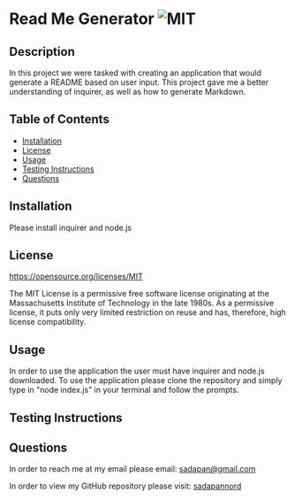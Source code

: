 # Read Me Generator ![MIT](https://img.shields.io/badge/license-MIT-blue)

## Description
In this project we were tasked with creating an application that would generate a README based on user input. This project gave me a better understanding of inquirer, as well as how to generate Markdown. 

## Table of Contents
- [Installation](#installation)
- [License](#license)
- [Usage](#usage)
- [Testing Instructions](#testinginstructions)
- [Questions](#questions)


## Installation 
Please install inquirer and node.js 



## License
https://opensource.org/licenses/MIT

The MIT License is a permissive free software license originating at the Massachusetts Institute of Technology in the late 1980s. As a permissive license, it puts only very limited restriction on reuse and has, therefore, high license compatibility. 

## Usage
In order to use the application the user must have inquirer and node.js downloaded. To use the application please clone the repository and simply type in "node index.js" in your terminal and follow the prompts.

## Testing Instructions



## Questions
In order to reach me at my email please email: [sadapan@gmail.com](sadapan@gmail.com)

In order to view my GitHub repository please visit: [sadapannord](sadapannord)

